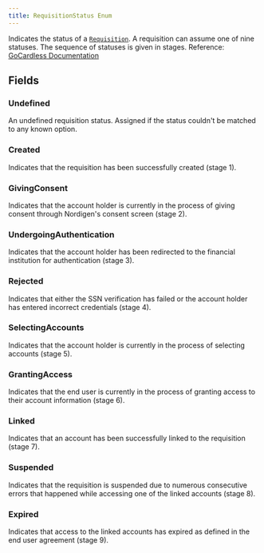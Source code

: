 ```yaml
---
title: RequisitionStatus Enum
---
```


Indicates the status of a [`Requisition`](/docs/api-reference/responses/requisition). A requisition can assume one of nine statuses. The sequence of statuses is given in stages. Reference: [GoCardless Documentation](https://developer.gocardless.com/bank-account-data/statuses)

## Fields

### Undefined

An undefined requisition status. Assigned if the status couldn't be matched to any known option.

### Created

Indicates that the requisition has been successfully created (stage 1).

### GivingConsent

Indicates that the account holder is currently in the process of giving consent through Nordigen's consent screen (stage 2).

### UndergoingAuthentication

Indicates that the account holder has been redirected to the financial institution for authentication (stage 3).

### Rejected

Indicates that either the SSN verification has failed or the account holder has entered incorrect credentials (stage 4).

### SelectingAccounts

Indicates that the account holder is currently in the process of selecting accounts (stage 5).

### GrantingAccess

Indicates that the end user is currently in the process of granting access to their account information (stage 6).

### Linked

Indicates that an account has been successfully linked to the requisition (stage 7).

### Suspended

Indicates that the requisition is suspended due to numerous consecutive errors that happened while accessing one of the linked accounts (stage 8).

### Expired

Indicates that access to the linked accounts has expired as defined in the end user agreement (stage 9).
